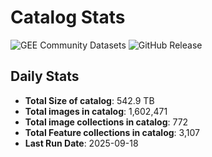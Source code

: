 # Catalog Stats

![GEE Community Datasets](https://img.shields.io/endpoint?url=https://gist.githubusercontent.com/samapriya/34bc0c1280d475d3a69e3b60a706226e/raw/community.json)
![GitHub Release](https://img.shields.io/github/v/release/samapriya/awesome-gee-community-datasets)

## Daily Stats

<!-- START_MARKER -->
* **Total Size of catalog**: 542.9 TB
* **Total images in catalog**: 1,602,471
* **Total image collections in catalog**: 772
* **Total Feature collections in catalog**: 3,107
* **Last Run Date**: 2025-09-18
<!-- END_MARKER -->
